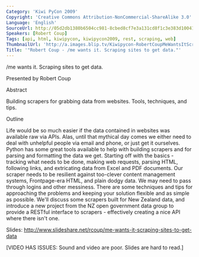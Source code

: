 ```yaml
---
Category: 'Kiwi PyCon 2009'
Copyright: 'Creative Commons Attribution-NonCommercial-ShareAlike 3.0'
Language: 'English'
SourceUrl: http://05d2db1380b6504cc981-8cbed8cf7e3a131cd8f1c3e383d10041.r93.cf2.rackcdn.com/kiwi-pycon-2009/130_robert-coup-me-wants-it-scraping-sites-to-get-data.flv
Speakers: [Robert Coup]
Tags: [api, html, kiwipycon, kiwipycon2009, rest, scraping, web]
ThumbnailUrl: 'http://a.images.blip.tv/Kiwipycon-RobertCoupMeWantsItScrapingSitesToGetData498-799.jpg'
Title: '"Robert Coup - /me wants it. Scraping sites to get data."'
---
```

/me wants it. Scraping sites to get data.

Presented by Robert Coup

Abstract

Building scrapers for grabbing data from websites. Tools, techniques, and
tips.

Outline

Life would be so much easier if the data contained in websites was available
raw via APIs. Alas, until that mythical day comes we either need to deal with
unhelpful people via email and phone, or just get it ourselves. Python has
some great tools available to help with building scrapers and for parsing and
formatting the data we get. Starting off with the basics - tracking what needs
to be done, making web requests, parsing HTML, following links, and
extricating data from Excel and PDF documents. Our scraper needs to be
resilient against too-clever content management systems, Frontpage-era HTML,
and plain dodgy data. We may need to pass through logins and other messiness.
There are some techniques and tips for approaching the problems and keeping
your solution flexible and as simple as possible. We'll discuss some scrapers
built for New Zealand data, and introduce a new project from the NZ open
government data group to provide a RESTful interface to scrapers - effectively
creating a nice API where there isn't one.

Slides: [http://www.slideshare.net/rcoup/me-wants-it-scraping-sites-to-get-
data](http://www.slideshare.net/rcoup/me-wants-it-scraping-sites-to-get-data)

[VIDEO HAS ISSUES: Sound and video are poor. Slides are hard to read.]

